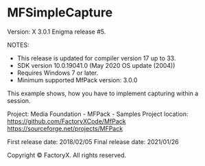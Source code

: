 # MFSimpleCapture
Version: X 3.0.1
Enigma release #5.


NOTES: 
 - This release is updated for compiler version 17 up to 33.
 - SDK version 10.0.19041.0 (May 2020 OS update (2004))
 - Requires Windows 7 or later.
 - Minimum supported MfPack version: 3.0.0

This example shows, how you have to implement capturing
within a session.

Project: Media Foundation - MFPack - Samples
Project location: https://github.com/FactoryXCode/MfPack
                  https://sourceforge.net/projects/MFPack

First release date: 2018/02/05
Final release date: 2021/01/26

Copyright © FactoryX. All rights reserved.